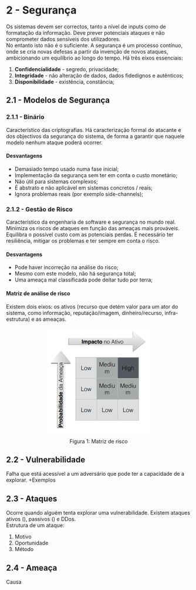 # 2 - Segurança

Os sistemas devem ser correctos, tanto a nível de inputs como de formatação da informação. Deve prever potenciais ataques e não comprometer dados sensíveis dos utilizadores. <br>
No entanto isto não é o suficiente. A segurança é um processo contínuo, onde se cria novas defesas a partir da invenção de novos ataques, ambicionando um equilíbrio ao longo do tempo. Há três eixos essenciais:

1. **Confidencialidade** - segredo, privacidade;
2. **Integridade** - não alteração de dados, dados fidedignos e autênticos;
3. **Disponibilidade** - existência, constância;

## 2.1 - Modelos de Segurança

### 2.1.1 - Binário

Característico das criptografias. Há caracterização formal do atacante e dos objectivos da segurança do sistema, de forma a garantir que naquele modelo nenhum ataque poderá ocorrer.

#### Desvantagens

- Demasiado tempo usado numa fase inicial;
- Implementação da segurança sem ter em conta o custo monetário;
- Não útil para sistemas complexos;
- É abstrato e não aplicável em sistemas concretos / reais;
- Ignora problemas reais (por exemplo side-channels);

### 2.1.2 - Gestão de Risco

Característico da engenharia de software e segurança no mundo real. Minimiza os riscos de ataques em função das ameaças mais prováveis. Equilibra o possível custo com as potenciais perdas. É necessário ter resiliência, mitigar os problemas e ter sempre em conta o risco.

#### Desvantagens

- Pode haver incorreção na análise do risco;
- Mesmo com este modelo, não há segurança total;
- Uma ameaça mal classificada pode deitar tudo por terra;

#### Matriz de análise de risco

Existem dois eixos: os ativos (recurso que detém valor para um ator do sistema, como informação, reputação/imagem, dinheiro/recurso, infra-estrutura) e as ameaças. 

<p align="center">
    <img src="../Images/Matriz.png">
    <p align="center">Figura 1: Matriz de risco</p>
</p>

## 2.2 - Vulnerabilidade

Falha que está acessível a um adversário que pode ter a capacidade de a explorar. +Exemplos

## 2.3 - Ataques

Ocorre quando alguém tenta explorar uma vulnerabilidade. Existem ataques ativos (), passivos () e DDos. <br>
Estrutura de um ataque:

1. Motivo
2. Oportunidade
3. Método

## 2.4 - Ameaça

Causa 

